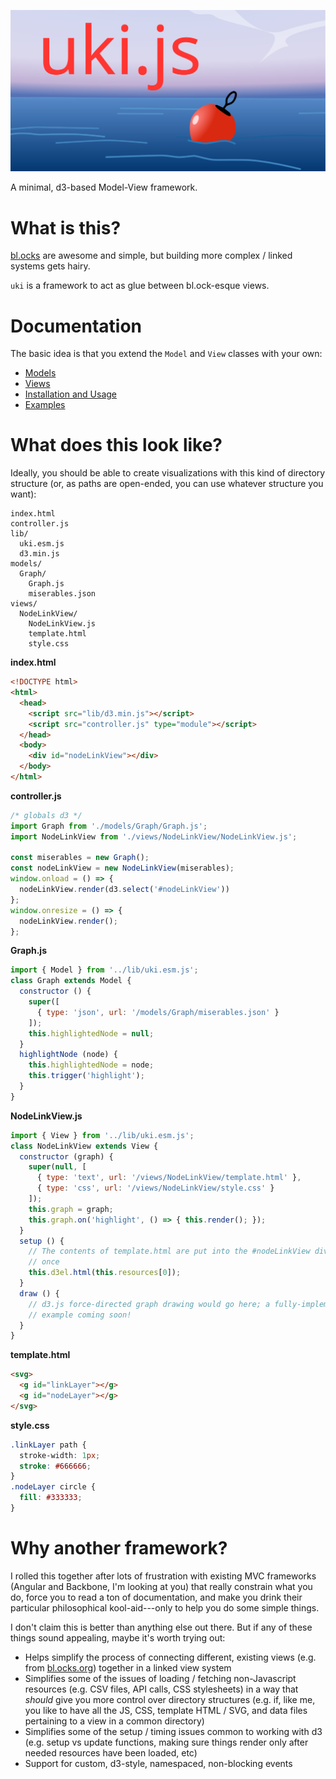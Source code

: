 ![uki.js](https://github.com/alex-r-bigelow/uki/blob/master/docs/teaser.svg)

A minimal, d3-based Model-View framework.

# What is this?
[bl.ocks](https://bl.ocks.org) are awesome and simple, but building more
complex / linked systems gets hairy.

`uki` is a framework to act as glue between bl.ock-esque views.

# Documentation
The basic idea is that you extend the `Model` and `View` classes with your own:
- [Models](./docs/models.md)
- [Views](./docs/views.md)
- [Installation and Usage](./docs/installation.md)
- [Examples](./docs/examples.md)

# What does this look like?
Ideally, you should be able to create visualizations with this kind of directory
structure (or, as paths are open-ended, you can use whatever structure you
want):

```
index.html
controller.js
lib/
  uki.esm.js
  d3.min.js
models/
  Graph/
    Graph.js
    miserables.json
views/
  NodeLinkView/
    NodeLinkView.js
    template.html
    style.css
```

**index.html**
```html
<!DOCTYPE html>
<html>
  <head>
    <script src="lib/d3.min.js"></script>
    <script src="controller.js" type="module"></script>
  </head>
  <body>
    <div id="nodeLinkView"></div>
  </body>
</html>
```

**controller.js**
```javascript
/* globals d3 */
import Graph from './models/Graph/Graph.js';
import NodeLinkView from './views/NodeLinkView/NodeLinkView.js';

const miserables = new Graph();
const nodeLinkView = new NodeLinkView(miserables);
window.onload = () => {
  nodeLinkView.render(d3.select('#nodeLinkView'))
};
window.onresize = () => {
  nodeLinkView.render();
};
```

**Graph.js**
```javascript
import { Model } from '../lib/uki.esm.js';
class Graph extends Model {
  constructor () {
    super([
      { type: 'json', url: '/models/Graph/miserables.json' }
    ]);
    this.highlightedNode = null;
  }
  highlightNode (node) {
    this.highlightedNode = node;
    this.trigger('highlight');
  }
}
```

**NodeLinkView.js**
```javascript
import { View } from '../lib/uki.esm.js';
class NodeLinkView extends View {
  constructor (graph) {
    super(null, [
      { type: 'text', url: '/views/NodeLinkView/template.html' },
      { type: 'css', url: '/views/NodeLinkView/style.css' }
    ]);
    this.graph = graph;
    this.graph.on('highlight', () => { this.render(); });
  }
  setup () {
    // The contents of template.html are put into the #nodeLinkView div exactly
    // once
    this.d3el.html(this.resources[0]);
  }
  draw () {
    // d3.js force-directed graph drawing would go here; a fully-implemented
    // example coming soon!
  }
}
```

**template.html**
```html
<svg>
  <g id="linkLayer"></g>
  <g id="nodeLayer"></g>
</svg>
```

**style.css**
```css
.linkLayer path {
  stroke-width: 1px;
  stroke: #666666;
}
.nodeLayer circle {
  fill: #333333;
}
```

# Why another framework?
I rolled this together after lots of frustration with existing MVC frameworks
(Angular and Backbone, I'm looking at you) that really constrain what you do,
force you to read a ton of documentation, and make you drink their particular
philosophical kool-aid---only to help you do some simple things.

I don't claim this is better than anything else out there. But if any of these
things sound appealing, maybe it's worth trying out:

- Helps simplify the process of connecting different, existing views (e.g. from
  [bl.ocks.org](https://bl.ocks.org/)) together in a linked view system
- Simplifies some of the issues of loading / fetching non-Javascript resources
  (e.g. CSV files, API calls, CSS stylesheets) in a way that *should* give you
  more control over directory structures (e.g. if, like me, you like to have all
  the JS, CSS, template HTML / SVG, and data files pertaining to a view in a
  common directory)
- Simplifies some of the setup / timing issues common to working with d3 (e.g.
  setup vs update functions, making sure things render only after needed
  resources have been loaded, etc)
- Support for custom, d3-style, namespaced, non-blocking events
